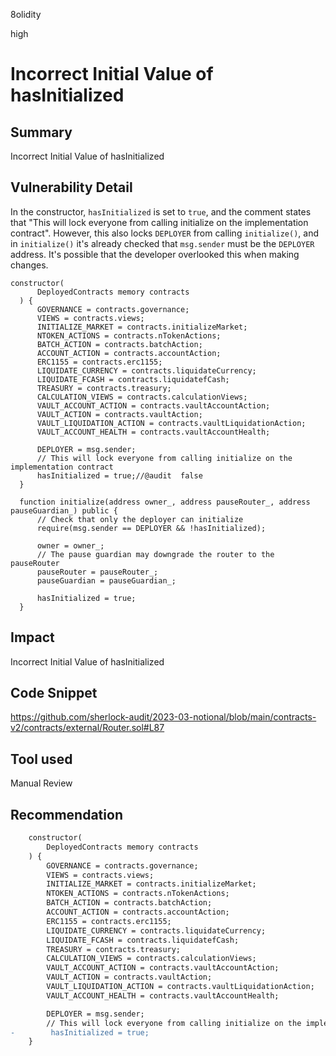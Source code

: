 8olidity

high

# Incorrect Initial Value of hasInitialized

## Summary
Incorrect Initial Value of hasInitialized

## Vulnerability Detail
In the constructor, `hasInitialized` is set to `true`, and the comment states that "This will lock everyone from calling initialize on the implementation contract". However, this also locks `DEPLOYER` from calling `initialize()`, and in `initialize()` it's already checked that `msg.sender` must be the `DEPLOYER` address. It's possible that the developer overlooked this when making changes.
```solidity
constructor(
      DeployedContracts memory contracts
  ) {
      GOVERNANCE = contracts.governance;
      VIEWS = contracts.views;
      INITIALIZE_MARKET = contracts.initializeMarket;
      NTOKEN_ACTIONS = contracts.nTokenActions;
      BATCH_ACTION = contracts.batchAction;
      ACCOUNT_ACTION = contracts.accountAction;
      ERC1155 = contracts.erc1155;
      LIQUIDATE_CURRENCY = contracts.liquidateCurrency;
      LIQUIDATE_FCASH = contracts.liquidatefCash;
      TREASURY = contracts.treasury;
      CALCULATION_VIEWS = contracts.calculationViews;
      VAULT_ACCOUNT_ACTION = contracts.vaultAccountAction;
      VAULT_ACTION = contracts.vaultAction;
      VAULT_LIQUIDATION_ACTION = contracts.vaultLiquidationAction;
      VAULT_ACCOUNT_HEALTH = contracts.vaultAccountHealth;

      DEPLOYER = msg.sender;
      // This will lock everyone from calling initialize on the implementation contract
      hasInitialized = true;//@audit  false
  }

  function initialize(address owner_, address pauseRouter_, address pauseGuardian_) public {
      // Check that only the deployer can initialize
      require(msg.sender == DEPLOYER && !hasInitialized);

      owner = owner_;
      // The pause guardian may downgrade the router to the pauseRouter
      pauseRouter = pauseRouter_;
      pauseGuardian = pauseGuardian_;

      hasInitialized = true;
  }
```



## Impact
Incorrect Initial Value of hasInitialized

## Code Snippet
https://github.com/sherlock-audit/2023-03-notional/blob/main/contracts-v2/contracts/external/Router.sol#L87
## Tool used

Manual Review

## Recommendation
```diff
    constructor(
        DeployedContracts memory contracts
    ) {
        GOVERNANCE = contracts.governance;
        VIEWS = contracts.views;
        INITIALIZE_MARKET = contracts.initializeMarket;
        NTOKEN_ACTIONS = contracts.nTokenActions;
        BATCH_ACTION = contracts.batchAction;
        ACCOUNT_ACTION = contracts.accountAction;
        ERC1155 = contracts.erc1155;
        LIQUIDATE_CURRENCY = contracts.liquidateCurrency;
        LIQUIDATE_FCASH = contracts.liquidatefCash;
        TREASURY = contracts.treasury;
        CALCULATION_VIEWS = contracts.calculationViews;
        VAULT_ACCOUNT_ACTION = contracts.vaultAccountAction;
        VAULT_ACTION = contracts.vaultAction;
        VAULT_LIQUIDATION_ACTION = contracts.vaultLiquidationAction;
        VAULT_ACCOUNT_HEALTH = contracts.vaultAccountHealth;

        DEPLOYER = msg.sender;
        // This will lock everyone from calling initialize on the implementation contract
-        hasInitialized = true;
    }
```